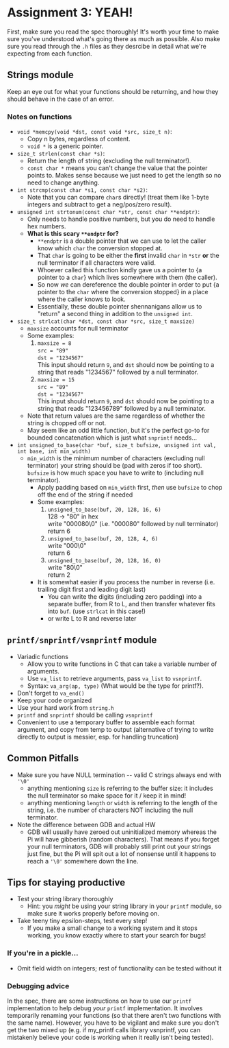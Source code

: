 # Assignment 3: YEAH!
First, make sure you read the spec thoroughly! It's worth your time to make sure you've understood what's going there as much as possible. Also make sure you read through the `.h` files as they desrcibe in detail what we're expecting from each function.



## Strings module
Keep an eye out for what your functions should be returning, and how they should behave in the case of an error.

### Notes on functions
- `void *memcpy(void *dst, const void *src, size_t n)`:
    - Copy n bytes, regardless of content.
    - `void *` is a generic pointer.
- `size_t strlen(const char *s)`:
    - Return the length of string (excluding the null terminator!).
    - `const char *` means you can't change the value that the pointer points to. Makes sense because we just need to get the length so no need to change anything.
- `int strcmp(const char *s1, const char *s2)`:
    - Note that you can compare `char`s directly! (treat them like 1-byte integers and subtract to get a neg/pos/zero result).
- `unsigned int strtonum(const char *str, const char **endptr)`:
    - Only needs to handle positive numbers, but you do need to handle hex numbers.
    - **What is this scary `**endptr` for?**
        - `**endptr` is a double pointer that we can use to let the caller know which `char` the conversion stopped at.
        - That `char` is going to be either the **first** invalid `char` in `*str` **or** the null terminator if all characters were valid. 
        - Whoever called this function kindly gave us a pointer to {a pointer to a `char`} which lives somewhere with them (the caller).
        - So now *we* can dereference the double pointer in order to put {a pointer to the `char` where the conversion stopped} in a place where the caller knows to look.
        - Essentially, these double pointer shennanigans allow us to "return" a second thing in addition to the `unsigned int`.
- `size_t strlcat(char *dst, const char *src, size_t maxsize)`
    - `maxsize` accounts for null terminator 
    - Some examples:
        1. `maxsize = 8`  
           `src = "89"`  
           `dst = "1234567"`  
           This input should return `9`, and `dst` should now be pointing to a string that reads "1234567" followed by a null terminator.  
        2. `maxsize = 15`  
           `src = "89"`  
           `dst = "1234567"`  
           This input should return `9`, and `dst` should now be pointing to a string that reads "123456789" followed by a null terminator.  
    - Note that return values are the same regardless of whether the string is chopped off or not.
    - May seem like an odd little function, but it's the perfect go-to for bounded concatenation which is just what `snprintf` needs...
- `int unsigned_to_base(char *buf, size_t bufsize, unsigned int val, int base, int min_width)`
    - `min_width` is the minimum number of characters (excluding null terminator) your string should be (pad with zeros if too short). `bufsize` is how much space you have to write to (including null terminator).
        - Apply padding based on `min_width` first, *then* use `bufsize` to chop off the end of the string if needed
        - Some examples:
            1. `unsigned_to_base(buf, 20, 128, 16, 6)`  
            128 -> "80" in hex  
            write "000080\0"  (i.e. "000080" followed by null terminator)  
            return 6  
            2. `unsigned_to_base(buf, 20, 128, 4, 6)`  
                write "000\0"  
                return 6  
            3. `unsigned_to_base(buf, 20, 128, 16, 0)`  
                write "80\0"  
                return 2  
        - It is somewhat easier if you process the number in reverse (i.e. trailing digit first and leading digit last)
            -  You can write the digits (including zero padding) into a separate buffer, from R to L, and then transfer whatever fits into `buf`. (use `strlcat` in this case!)
            -  or write L to R and reverse later



## `printf/snprintf/vsnprintf` module
- Variadic functions
    - Allow you to write functions in C that can take a variable number of arguments.
    - Use `va_list` to retrieve arguments, pass `va_list` to `vsnprintf`.
    - Syntax: `va_arg(ap, type)` (What would be the type for printf?).
- Don't forget to `va_end()`
- Keep your code organized
- Use your hard work from `string.h`
- `printf` and `snprintf` should be calling `vsnprintf`
- Convenient to use a temporary buffer to assemble each format argument, and copy from temp to output (alternative of trying to write directly to output is messier, esp. for handling truncation)



## Common Pitfalls
- Make sure you have NULL termination -- valid C strings always end with `'\0'`
    - anything mentioning `size` is referring to the buffer size: it includes the null terminator so make space for it / keep it in mind!
    - anything mentioning `length` or `width` is referring to the length of the string, i.e. the number of characters NOT including the null terminator.
- Note the difference between GDB and actual HW
    - GDB will usually have zeroed out uninitialized memory whereas the Pi will have gibberish (random characters). That means if you forget your null terminators, GDB will probably still print out your strings just fine, but the Pi will spit out a lot of nonsense until it happens to reach a `'\0'` somewhere down the line.



## Tips for staying productive
- Test your string library thoroughly
    - Hint: you *might* be using your string library in your `printf` module, so make sure it works properly before moving on.
- Take teeny tiny epsilon-steps, test every step!
    - If you make a small change to a working system and it stops working, you know exactly where to start your search for bugs!



### If you're in a pickle...
- Omit field width on integers; rest of functionality can be tested without it



### Debugging advice
In the spec, there are some instructions on how to use our `printf` implementation to help debug *your* `printf` implementation. It involves temporarily renaming your functions (so that there aren't two functions with the same name). However, you have to be vigilant and make sure you don't get the two mixed up (e.g. if my_printf calls library vsnprintf, you can mistakenly believe your code is working when it really isn't being tested).
